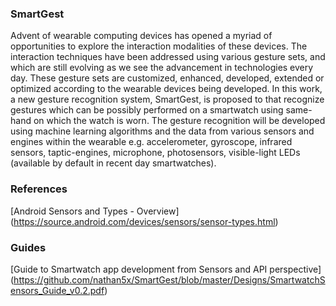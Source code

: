 ### SmartGest
Advent of wearable computing devices has opened a myriad of opportunities to explore the interaction modalities of these devices. The interaction techniques have been addressed using various gesture sets, and which are still evolving as we see the advancement in technologies every day. These gesture sets are customized, enhanced, developed, extended or optimized according to the wearable devices being developed. In this work, a new gesture recognition system, SmartGest, is proposed to that recognize gestures which can be possibly performed on a smartwatch using same-hand on which the watch is worn. The gesture recognition will be developed using machine learning algorithms and the data from various sensors and engines within the wearable e.g. accelerometer, gyroscope, infrared sensors, taptic-engines, microphone, photosensors, visible-light LEDs (available by default in recent day smartwatches). 

### References
[Android Sensors and Types - Overview]
(https://source.android.com/devices/sensors/sensor-types.html)

### Guides 
[Guide to Smartwatch app development from Sensors and API perspective] (https://github.com/nathan5x/SmartGest/blob/master/Designs/SmartwatchSensors_Guide_v0.2.pdf)
